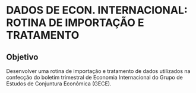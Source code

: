 # DADOS DE ECON. INTERNACIONAL: ROTINA DE IMPORTAÇÃO E TRATAMENTO

## Objetivo
Desenvolver uma rotina de importação e tratamento de dados utilizados na confecção do boletim trimestral de Economia Internacional do Grupo de Estudos de Conjuntura Econômica (GECE).